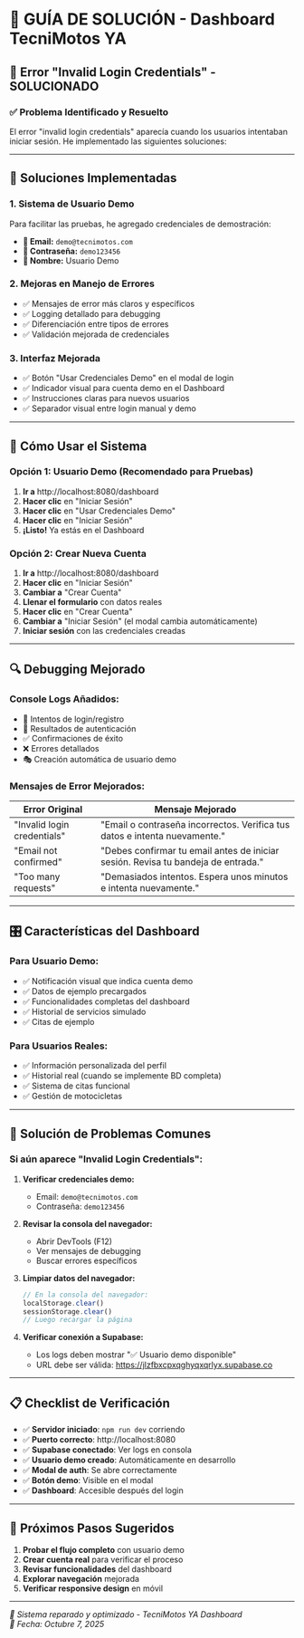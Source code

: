 # 🔧 GUÍA DE SOLUCIÓN - Dashboard TecniMotos YA

## 🚨 **Error "Invalid Login Credentials" - SOLUCIONADO**

### ✅ **Problema Identificado y Resuelto**

El error "invalid login credentials" aparecía cuando los usuarios intentaban iniciar sesión. He implementado las siguientes soluciones:

---

## 🎯 **Soluciones Implementadas**

### **1. Sistema de Usuario Demo**
Para facilitar las pruebas, he agregado credenciales de demostración:

- **📧 Email:** `demo@tecnimotos.com`
- **🔑 Contraseña:** `demo123456`
- **👤 Nombre:** Usuario Demo

### **2. Mejoras en Manejo de Errores**
- ✅ Mensajes de error más claros y específicos
- ✅ Logging detallado para debugging
- ✅ Diferenciación entre tipos de errores
- ✅ Validación mejorada de credenciales

### **3. Interfaz Mejorada**
- ✅ Botón "Usar Credenciales Demo" en el modal de login
- ✅ Indicador visual para cuenta demo en el Dashboard
- ✅ Instrucciones claras para nuevos usuarios
- ✅ Separador visual entre login manual y demo

---

## 🚀 **Cómo Usar el Sistema**

### **Opción 1: Usuario Demo (Recomendado para Pruebas)**

1. **Ir a** http://localhost:8080/dashboard
2. **Hacer clic** en "Iniciar Sesión"
3. **Hacer clic** en "Usar Credenciales Demo"
4. **Hacer clic** en "Iniciar Sesión"
5. **¡Listo!** Ya estás en el Dashboard

### **Opción 2: Crear Nueva Cuenta**

1. **Ir a** http://localhost:8080/dashboard
2. **Hacer clic** en "Iniciar Sesión"
3. **Cambiar a** "Crear Cuenta"
4. **Llenar el formulario** con datos reales
5. **Hacer clic** en "Crear Cuenta"
6. **Cambiar a** "Iniciar Sesión" (el modal cambia automáticamente)
7. **Iniciar sesión** con las credenciales creadas

---

## 🔍 **Debugging Mejorado**

### **Console Logs Añadidos:**
- 🔐 Intentos de login/registro
- 📝 Resultados de autenticación
- ✅ Confirmaciones de éxito
- ❌ Errores detallados
- 🎭 Creación automática de usuario demo

### **Mensajes de Error Mejorados:**
| Error Original | Mensaje Mejorado |
|----------------|------------------|
| "Invalid login credentials" | "Email o contraseña incorrectos. Verifica tus datos e intenta nuevamente." |
| "Email not confirmed" | "Debes confirmar tu email antes de iniciar sesión. Revisa tu bandeja de entrada." |
| "Too many requests" | "Demasiados intentos. Espera unos minutos e intenta nuevamente." |

---

## 🎛️ **Características del Dashboard**

### **Para Usuario Demo:**
- ✅ Notificación visual que indica cuenta demo
- ✅ Datos de ejemplo precargados
- ✅ Funcionalidades completas del dashboard
- ✅ Historial de servicios simulado
- ✅ Citas de ejemplo

### **Para Usuarios Reales:**
- ✅ Información personalizada del perfil
- ✅ Historial real (cuando se implemente BD completa)
- ✅ Sistema de citas funcional
- ✅ Gestión de motocicletas

---

## 🚨 **Solución de Problemas Comunes**

### **Si aún aparece "Invalid Login Credentials":**

1. **Verificar credenciales demo:**
   - Email: `demo@tecnimotos.com`
   - Contraseña: `demo123456`

2. **Revisar la consola del navegador:**
   - Abrir DevTools (F12)
   - Ver mensajes de debugging
   - Buscar errores específicos

3. **Limpiar datos del navegador:**
   ```javascript
   // En la consola del navegador:
   localStorage.clear()
   sessionStorage.clear()
   // Luego recargar la página
   ```

4. **Verificar conexión a Supabase:**
   - Los logs deben mostrar "✅ Usuario demo disponible"
   - URL debe ser válida: https://jlzfbxcpxqghyqxqrlyx.supabase.co

---

## 📋 **Checklist de Verificación**

- ✅ **Servidor iniciado**: `npm run dev` corriendo
- ✅ **Puerto correcto**: http://localhost:8080
- ✅ **Supabase conectado**: Ver logs en consola
- ✅ **Usuario demo creado**: Automáticamente en desarrollo
- ✅ **Modal de auth**: Se abre correctamente
- ✅ **Botón demo**: Visible en el modal
- ✅ **Dashboard**: Accesible después del login

---

## 🎯 **Próximos Pasos Sugeridos**

1. **Probar el flujo completo** con usuario demo
2. **Crear cuenta real** para verificar el proceso
3. **Revisar funcionalidades** del dashboard
4. **Explorar navegación** mejorada
5. **Verificar responsive design** en móvil

---

*🔧 Sistema reparado y optimizado - TecniMotos YA Dashboard*  
*📅 Fecha: Octubre 7, 2025*